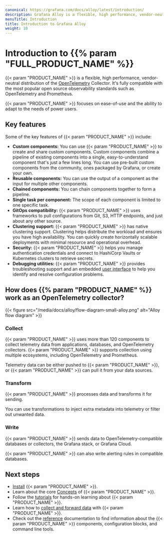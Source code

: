 ```yaml
---
canonical: https://grafana.com/docs/alloy/latest/introduction/
description: Grafana Alloy is a flexible, high performance, vendor-neutral distribution of the OTel Collector
menuTitle: Introduction
title: Introduction to Grafana Alloy
weight: 10
---
```


# Introduction to {{% param "FULL_PRODUCT_NAME" %}}

{{< param "PRODUCT_NAME" >}} is a flexible, high performance, vendor-neutral distribution of the [OpenTelemetry][] Collector.
It's fully compatible with the most popular open source observability standards such as OpenTelemetry and Prometheus.

{{< param "PRODUCT_NAME" >}} focuses on ease-of-use and the ability to adapt to the needs of power users.

## Key features

Some of the key features of {{< param "PRODUCT_NAME" >}} include:

* **Custom components:** You can use {{< param "PRODUCT_NAME" >}} to create and share custom components.
  Custom components combine a pipeline of existing components into a single, easy-to-understand component that's just a few lines long.
  You can use pre-built custom components from the community, ones packaged by Grafana, or create your own.
* **Reusable components:** You can use the output of a component as the input for multiple other components.
* **Chained components:** You can chain components together to form a pipeline.
* **Single task per component:** The scope of each component is limited to one specific task.
* **GitOps compatibility:** {{< param "PRODUCT_NAME" >}} uses frameworks to pull configurations from Git, S3, HTTP endpoints, and just about any other source.
* **Clustering support:** {{< param "PRODUCT_NAME" >}} has native clustering support.
  Clustering helps distribute the workload and ensures you have high availability.
  You can quickly create horizontally scalable deployments with minimal resource and operational overhead.
* **Security:** {{< param "PRODUCT_NAME" >}} helps you manage authentication credentials and connect to HashiCorp Vaults or Kubernetes clusters to retrieve secrets.
* **Debugging utilities:** {{< param "PRODUCT_NAME" >}} provides troubleshooting support and an embedded [user interface][UI] to help you identify and resolve configuration problems.

## How does {{% param "PRODUCT_NAME" %}} work as an OpenTelemetry collector?

{{< figure src="/media/docs/alloy/flow-diagram-small-alloy.png" alt="Alloy flow diagram" >}}

### Collect

{{< param "PRODUCT_NAME" >}} uses more than 120 components to collect telemetry data from applications, databases, and OpenTelemetry collectors.
{{< param "PRODUCT_NAME" >}} supports collection using multiple ecosystems, including OpenTelemetry and Prometheus.

Telemetry data can be either pushed to {{< param "PRODUCT_NAME" >}}, or {{< param "PRODUCT_NAME" >}} can pull it from your data sources.

### Transform

{{< param "PRODUCT_NAME" >}} processes data and transforms it for sending.

You can use transformations to inject extra metadata into telemetry or filter out unwanted data.

### Write

{{< param "PRODUCT_NAME" >}} sends data to OpenTelemetry-compatible databases or collectors, the Grafana stack, or Grafana Cloud.

{{< param "PRODUCT_NAME" >}} can also write alerting rules in compatible databases.

## Next steps

* [Install][] {{< param "PRODUCT_NAME" >}}.
* Learn about the core [Concepts][] of {{< param "PRODUCT_NAME" >}}.
* Follow the [tutorials][] for hands-on learning about {{< param "PRODUCT_NAME" >}}.
* Learn how to [collect and forward data][Collect] with {{< param "PRODUCT_NAME" >}}.
* Check out the [reference][] documentation to find information about the {{< param "PRODUCT_NAME" >}} components, configuration blocks, and command line tools.

[OpenTelemetry]: https://opentelemetry.io/ecosystem/distributions/
[Install]: ../set-up/install/
[Concepts]: ../get-started/
[Collect]: ../collect/
[tutorials]: ../tutorials/
[reference]: ../reference/
[UI]: ../troubleshoot/debug/
